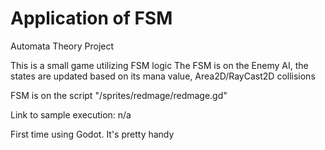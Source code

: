 # Application of FSM
Automata Theory Project

This is a small game utilizing FSM logic
The FSM is on the Enemy AI, the states are updated based on its mana value, Area2D/RayCast2D collisions

FSM is on the script "/sprites/redmage/redmage.gd"

Link to sample execution:
n/a

First time using Godot. It's pretty handy
